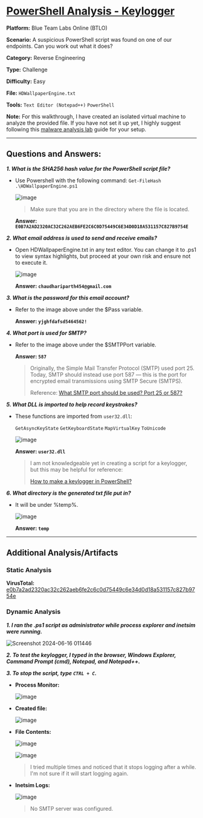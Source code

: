 # <a href="https://blueteamlabs.online/home/challenge/powershell-analysis-keylogger-9f4ab9a11c">PowerShell Analysis - Keylogger</a>

**Platform:** Blue Team Labs Online (BTLO)

**Scenario:** A suspicious PowerShell script was found on one of our endpoints. Can you work out what it does?

**Category:** Reverse Engineering

**Type:** Challenge

**Difficulty:** Easy

**File:** `HDWallpaperEngine.txt`

**Tools:** `Text Editor (Notepad++)` `PowerShell`

**Note:** For this walkthrough, I have created an isolated virtual machine to analyze the provided file. If you have not set it up yet, I highly suggest following this [malware analysis lab](https://github.com/mmhgwyjs/malware-analysis-lab/blob/main/README.md) guide for your setup. 

---

## **Questions and Answers:**

***1. What is the SHA256 hash value for the PowerShell script file?***
- Use Powershell with the following command:
  `Get-FileHash .\HDWallpaperEngine.ps1`

  ![image](https://github.com/mmhgwyjs/btlo/assets/159692853/7fddd9fd-5174-4168-8a79-d52d03cc23b0)
  > Make sure that you are in the directory where the file is located.

  **Answer: `E0B7A2AD2320AC32C262AEB6FE2C6C0D75449C6E34D0D18A531157C827B9754E`**


***2. What email address is used to send and receive emails?***
- Open HDWallpaperEngine.txt in any text editor. You can change it to .ps1 to view syntax highlights, but proceed at your own risk and ensure not to execute it.

  ![image](https://github.com/mmhgwyjs/btlo/assets/159692853/fc686f7b-d84b-4a1f-b280-31326e79b847)

  **Answer: `chaudhariparth454@gmail.com`**
  
***3. What is the password for this email account?***
   
- Refer to the image above under the $Pass variable.
  
  **Answer: `yjghfdafsd5464562!`**
 
***4. What port is used for SMTP?***
   
- Refer to the image above under the $SMTPPort variable.
  
  **Answer: `587`**
  
  > Originally, the Simple Mail Transfer Protocol (SMTP) used port 25. Today, SMTP should instead use port 587 — this is the port for encrypted email transmissions using SMTP Secure (SMTPS).
  >
  > Reference: <a href="https://www.cloudflare.com/learning/email-security/smtp-port-25-587/">What SMTP port should be used? Port 25 or 587?</a>

***5. What DLL is imported to help record keystrokes?***

- These functions are imported from `user32.dll`:
  
  `GetAsyncKeyState` `GetKeyboardState` `MapVirtualKey` `ToUnicode`
  
  ![image](https://github.com/mmhgwyjs/btlo/assets/159692853/52114301-4ff5-49e8-96b4-1971345e913e)

  **Answer: `user32.dll`**

  > I am not knowledgeable yet in creating a script for a keylogger, but this may be helpful for reference:
  >
  > [How to make a keylogger in PowerShell?](https://www.tarlogic.com/blog/how-to-make-keylogger-in-powershell/)

***6. What directory is the generated txt file put in?***

- It will be under %temp%.

  ![image](https://github.com/mmhgwyjs/btlo/assets/159692853/f6168103-19f7-4292-96e3-c9c92db49b9b)

   **Answer: `temp`**

---

## **Additional Analysis/Artifacts**

### Static Analysis

**VirusTotal:** [e0b7a2ad2320ac32c262aeb6fe2c6c0d75449c6e34d0d18a531157c827b9754e](https://www.virustotal.com/gui/file/e0b7a2ad2320ac32c262aeb6fe2c6c0d75449c6e34d0d18a531157c827b9754e/relations)

### Dynamic Analysis

***1. I ran the .ps1 script as administrator while process explorer and inetsim were running.***

  ![Screenshot 2024-06-16 011446](https://github.com/mmhgwyjs/btlo/assets/159692853/8123b480-1f07-40bd-ab3f-2af31d77fb1e)


***2. To test the keylogger, I typed in the browser, Windows Explorer, Command Prompt (cmd), Notepad, and Notepad++.***

***3. To stop the script, type `CTRL + C`.***

- **Process Monitor:**
  
  ![image](https://github.com/mmhgwyjs/btlo/assets/159692853/27aefed2-d27c-4256-8d2e-143ac22bb78a)

- **Created file:**

  ![image](https://github.com/mmhgwyjs/btlo/assets/159692853/73bc9f62-5a20-4aea-9b0c-b59dd3da5c06)

- **File Contents:**

  ![image](https://github.com/mmhgwyjs/btlo/assets/159692853/35f344ab-5a86-4bc3-aa14-ca430abdee8a)

  ![image](https://github.com/mmhgwyjs/btlo/assets/159692853/21fb40b5-02a0-42c5-9ac3-f2cd9d561197)

  > I tried multiple times and noticed that it stops logging after a while. I'm not sure if it will start logging again.

- **Inetsim Logs:**

  ![image](https://github.com/mmhgwyjs/btlo/assets/159692853/5696b243-c0e2-41fa-83f8-a51846375ae4)
  
  > No SMTP server was configured.
